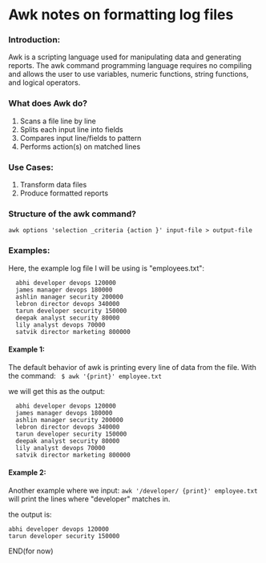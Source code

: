 # Awk notes on formatting log files


### Introduction:
Awk is a scripting language used for manipulating data and generating reports. The awk command programming language requires no compiling and allows the user to use variables, numeric functions, string functions, and logical operators. 


### What does Awk do?
  1. Scans a file line by line 
  2. Splits each input line into fields 
  3. Compares input line/fields to pattern 
  4. Performs action(s) on matched lines 

### Use Cases:
  1. Transform data files
  2. Produce formatted reports

### Structure of the awk command?
`awk options 'selection _criteria {action }' input-file > output-file`

### Examples:
Here, the example log file I will be using is "employees.txt":
```
  abhi developer devops 120000
  james manager devops 180000
  ashlin manager security 200000
  lebron director devops 340000
  tarun developer security 150000
  deepak analyst security 80000
  lily analyst devops 70000
  satvik director marketing 800000
```
#### Example 1:
The default behavior of awk is printing every line of data from the file.
With the command:
 ` $ awk '{print}' employee.txt`

we will get this as the output:
```
  abhi developer devops 120000
  james manager devops 180000
  ashlin manager security 200000
  lebron director devops 340000
  tarun developer security 150000
  deepak analyst security 80000
  lily analyst devops 70000
  satvik director marketing 800000
 ```

#### Example 2:
Another example where we input:
 ` awk '/developer/ {print}' employee.txt `
will print the lines where "developer" matches in.

the output is:
  ```
  abhi developer devops 120000
  tarun developer security 150000
```


END(for now)

